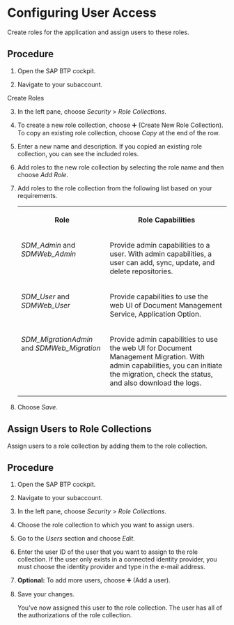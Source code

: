 <!-- loio66e4071b01be4c02bb3733afb0ffb558 -->

<link rel="stylesheet" type="text/css" href="../css/sap-icons.css"/>

# Configuring User Access

Create roles for the application and assign users to these roles.



## Procedure

1.  Open the SAP BTP cockpit.

2.  Navigate to your subaccount.


Create Roles

3.  In the left pane, choose *Security* \> *Role Collections*.

4.  To create a new role collection, choose :heavy_plus_sign: \(Create New Role Collection\). To copy an existing role collection, choose *Copy* at the end of the row.

5.  Enter a new name and description. If you copied an existing role collection, you can see the included roles.

6.  Add roles to the new role collection by selecting the role name and then choose *Add Role*.

7.  Add roles to the role collection from the following list based on your requirements.


    <table>
    <tr>
    <th valign="top">

    Role


    
    </th>
    <th valign="top">

    Role Capabilities


    
    </th>
    </tr>
    <tr>
    <td valign="top">
    
    *SDM\_Admin* and *SDMWeb\_Admin* 


    
    </td>
    <td valign="top">
    
    Provide admin capabilities to a user. With admin capabilities, a user can add, sync, update, and delete repositories.


    
    </td>
    </tr>
    <tr>
    <td valign="top">
    
    *SDM\_User* and *SDMWeb\_User* 


    
    </td>
    <td valign="top">
    
    Provide capabilities to use the web UI of Document Management Service, Application Option.


    
    </td>
    </tr>
    <tr>
    <td valign="top">
    
    *SDM\_MigrationAdmin* and *SDMWeb\_Migration* 


    
    </td>
    <td valign="top">
    
    Provide admin capabilities to use the web UI for Document Management Migration. With admin capabilities, you can initiate the migration, check the status, and also download the logs.


    
    </td>
    </tr>
    </table>
    
8.  Choose *Save*.


<a name="task_zwb_yg3_qpb"/>

<!-- task\_zwb\_yg3\_qpb -->

## Assign Users to Role Collections

Assign users to a role collection by adding them to the role collection.



<a name="task_zwb_yg3_qpb__steps_hfp_dh3_qpb"/>

## Procedure

1.  Open the SAP BTP cockpit.

2.  Navigate to your subaccount.

3.  In the left pane, choose *Security* \> *Role Collections*.

4.  Choose the role collection to which you want to assign users.

5.  Go to the *Users* section and choose *Edit*.

6.  Enter the user ID of the user that you want to assign to the role collection. If the user only exists in a connected identity provider, you must choose the identity provider and type in the e-mail address.

7.  **Optional:** To add more users, choose :heavy_plus_sign: \(Add a user\).

8.  Save your changes.

    You've now assigned this user to the role collection. The user has all of the authorizations of the role collection.


